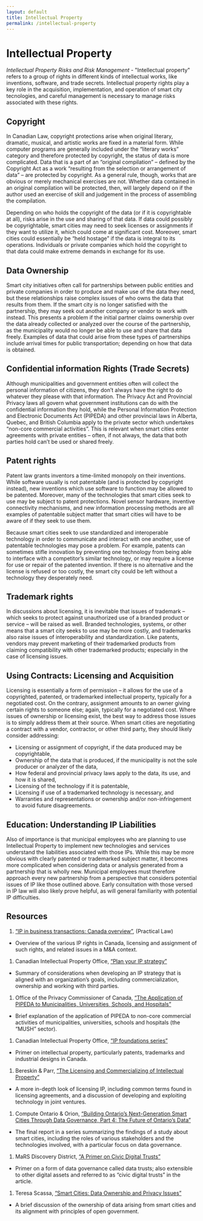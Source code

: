 ```yaml
---
layout: default
title: Intellectual Property
permalink: /intellectual-property
---
```

# Intellectual Property

*Intellectual Property Risks and Risk Management* - "Intellectual property" refers to a group of rights in different kinds of intellectual works, like inventions, software, and trade secrets.  Intellectual property rights play a key role in the acquisition, implementation, and operation of smart city tecnologies, and careful  management is necessary to manage risks associated with these rights.   

## Copyright 
In Canadian Law, copyright protections arise when original literary, dramatic, musical, and artistic works are fixed in a material form. While computer programs are generally included under the “literary works” category and therefore protected by copyright, the status of data is more complicated. Data that is a part of an “original compilation” – defined by the Copyright Act as a work “resulting from the selection or arrangement of data” – are protected by copyright. As a general rule, though, works that are obvious or merely mechanical exercises are not. Whether data contained in an original compilation will be protected, then, will largely depend on if the author used an exercise of skill and judgement in the process of assembling the compilation. 

Depending on who holds the copyright of the data (or if it is copyrightable at all), risks arise in the use and sharing of that data. If data could possibly be copyrightable, smart cities may need to seek licenses or assignments if they want to utilize it, which could come at significant cost. Moreover, smart cities could essentially be “held hostage” if the data is integral to its operations. Individuals or private companies which hold the copyright to that data could make extreme demands in exchange for its use. 

## Data Ownership
Smart city initiatives often call for partnerships between public entities and private companies in order to produce and make use of the data they need, but these relationships raise complex issues of who owns the data that results from them. If the smart city is no longer satisfied with the partnership, they may seek out another company or vendor to work with instead. This presents a problem if the initial partner claims ownership over the data already collected or analyzed over the course of the partnership, as the municipality would no longer be able to use and share that data freely. Examples of data that could arise from these types of partnerships include arrival times for public transportation; depending on how that data is obtained.

## Confidential information Rights (Trade Secrets)
Although municipalities and government entities often will collect the personal information of citizens, they don’t always have the right to do whatever they please with that information. The Privacy Act and Provincial Privacy laws all govern what government institutions can do with the confidential information they hold, while the Personal Information Protection and Electronic Documents Act (PIPEDA) and other provincial laws in Alberta, Quebec, and British Columbia apply to the private sector which undertakes “non-core commercial activities”. This is relevant when smart cities enter agreements with private entities – often, if not always, the data that both parties hold can’t be used or shared freely. 

## Patent rights
Patent law grants inventors a time-limited monopoly on their inventions. While software usually is not patentable (and is protected by copyright instead), new inventions which use software to function may be allowed to be patented. Moreover, many of the technologies that smart cities seek to use may be subject to patent protections. Novel sensor hardware, inventive connectivity mechanisms, and new information processing methods are all examples of patentable subject matter that smart cities will have to be aware of if they seek to use them. 

Because smart cities seek to use standardized and interoperable technology in order to communicate and interact with one another, use of patentable technologies may pose a problem. For example, patents can sometimes stifle innovation by preventing one technology from being able to interface with a competitor’s similar technology, or may require a license for use or repair of the patented invention. If there is no alternative and the license is refused or too costly, the smart city could be left without a technology they desperately need.

## Trademark rights
In discussions about licensing, it is inevitable that issues of trademark – which seeks to protect against unauthorized use of a branded product or service – will be raised as well. Branded technologies, systems, or other means that a smart city seeks to use may be more costly, and trademarks also raise issues of interoperability and standardization. Like patents, vendors may prevent marketing of their trademarked products from claiming compatibility with other trademarked products; especially in the case of licensing issues.

## Using Contracts: Licensing and Acquisition
Licensing is essentially a form of permission – it allows for the use of a copyrighted, patented, or trademarked intellectual property, typically for a negotiated cost. On the contrary, assignment amounts to an owner giving certain rights to someone else; again, typically for a negotiated cost. Where issues of ownership or licensing exist, the best way to address those issues is to simply address them at their source. When smart cities are negotiating a contract with a vendor, contractor, or other third party, they should likely consider addressing:
*	Licensing or assignment of copyright, if the data produced may be copyrightable,
*	Ownership of the data that is produced, if the municipality is not the sole producer or analyzer of the data,
*	How federal and provincial privacy laws apply to the data, its use, and how it is shared,
*	Licensing of the technology if it is patentable,
*	Licensing if use of a trademarked technology is necessary, and
*	Warranties and representations or ownership and/or non-infringement to avoid future disagreements.

## Education: Understanding IP Liabilities
Also of importance is that municipal employees who are planning to use Intellectual Property to implement new technologies and services understand the liabilities associated with those IPs. While this may be more obvious with clearly patented or trademarked subject matter, it becomes more complicated when considering data or analysis generated from a partnership that is wholly new. Municipal employees must therefore approach every new partnership from a perspective that considers potential issues of IP like those outlined above. Early consultation with those versed in IP law will also likely prove helpful, as will general familiarity with potential IP difficulties.

## Resources

1. [“IP in business transactions: Canada overview”](https://ca.practicallaw.thomsonreuters.com/3-505-4642?transitionType=Default&contextData=(sc.Default)&firstPage=true&bhcp=1), (Practical Law)
  * Overview of the various IP rights in Canada, licensing and assignment of such rights, and related issues in a M&A context.

1. Canadian Intellectual Property Office, [“Plan your IP strategy”](https://www.ic.gc.ca/eic/site/cipointernet-internetopic.nsf/eng/wr04563.html) 
  *	Summary of considerations when developing an IP strategy that is aligned with an organization’s goals, including commercialization, ownership and working with third parties.

1. Office of the Privacy Commissioner of Canada, [“The Application of PIPEDA to Municipalities, Universities, Schools, and Hospitals”](https://www.priv.gc.ca/en/privacy-topics/privacy-laws-in-canada/the-personal-information-protection-and-electronic-documents-act-pipeda/r_o_p/02_05_d_25/)
  *	Brief explanation of the application of PIPEDA to non-core commercial activities of municipalities, universities, schools and hospitals (the “MUSH” sector).

1. Canadian Intellectual Property Office, [“IP foundations series”](https://www.ic.gc.ca/eic/site/cipointernet-internetopic.nsf/eng/h_wr04590.html)
  *	Primer on intellectual property, particularly patents, trademarks and industrial designs in Canada.

1. Bereskin & Parr, [“The Licensing and Commercializing of Intellectual Property”](https://www.bereskinparr.com/files/file/docs/LicensingIPBereskinHartUpdate.pdf)
  *	A more in-depth look of licensing IP, including common terms found in licensing agreements, and a discussion of developing and exploiting technology in joint ventures.

1. Compute Ontario & Orion, [“Building Ontario’s Next-Generation Smart Cities Through Data Governance, Part 4: The Future of Ontario’s Data”](https://www.orion.on.ca/wp-content/uploads/2019/11/Smart_Cities_The_future_of_Ontarios_data.pdf)
  *	The final report in a series summarizing the findings of a study about smart cities, including the roles of various stakeholders and the technologies involved, with a particular focus on data governance.

1. MaRS Discovery District, [“A Primer on Civic Digital Trusts”](https://marsdd.gitbook.io/datatrust/about-this-primer) 
  *	Primer on a form of data governance called data trusts; also extensible to other digital assets and referred to as “civic digital trusts” in the article.

1. Teresa Scassa, [“Smart Cities: Data Ownership and Privacy Issues”](https://www.teresascassa.ca/index.php?option=com_k2&view=item&id=241:smart-cities-data-ownership-and-privacy-issues&Itemid=81)
  *	A brief discussion of the ownership of data arising from smart cities and its alignment with principles of open government.

